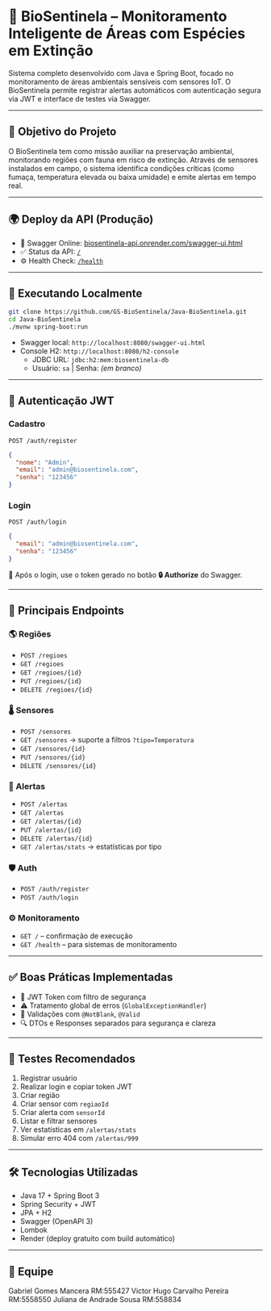 
# 🌿 BioSentinela – Monitoramento Inteligente de Áreas com Espécies em Extinção

Sistema completo desenvolvido com Java e Spring Boot, focado no monitoramento de áreas ambientais sensíveis com sensores IoT. O BioSentinela permite registrar alertas automáticos com autenticação segura via JWT e interface de testes via Swagger.

---

## 📌 Objetivo do Projeto

O BioSentinela tem como missão auxiliar na preservação ambiental, monitorando regiões com fauna em risco de extinção. Através de sensores instalados em campo, o sistema identifica condições críticas (como fumaça, temperatura elevada ou baixa umidade) e emite alertas em tempo real.

---

## 🌍 Deploy da API (Produção)

- 🔗 Swagger Online: [biosentinela-api.onrender.com/swagger-ui.html](https://biosentinela-api.onrender.com/swagger-ui.html)
- ✅ Status da API: [`/`](https://biosentinela-api.onrender.com/)
- ⚙️ Health Check: [`/health`](https://biosentinela-api.onrender.com/health)

---

## 🚀 Executando Localmente

```bash
git clone https://github.com/GS-BioSentinela/Java-BioSentinela.git
cd Java-BioSentinela
./mvnw spring-boot:run
```

- Swagger local: `http://localhost:8080/swagger-ui.html`
- Console H2: `http://localhost:8080/h2-console`
    - JDBC URL: `jdbc:h2:mem:biosentinela-db`
    - Usuário: `sa` | Senha: *(em branco)*

---

## 🔐 Autenticação JWT

### Cadastro

`POST /auth/register`
```json
{
  "nome": "Admin",
  "email": "admin@biosentinela.com",
  "senha": "123456"
}
```

### Login

`POST /auth/login`
```json
{
  "email": "admin@biosentinela.com",
  "senha": "123456"
}
```

📌 Após o login, use o token gerado no botão **🔒 Authorize** do Swagger.

---

## 📁 Principais Endpoints

### 🌎 Regiões

- `POST /regioes`
- `GET /regioes`
- `GET /regioes/{id}`
- `PUT /regioes/{id}`
- `DELETE /regioes/{id}`

### 🌡️ Sensores

- `POST /sensores`
- `GET /sensores` → suporte a filtros `?tipo=Temperatura`
- `GET /sensores/{id}`
- `PUT /sensores/{id}`
- `DELETE /sensores/{id}`

### 🚨 Alertas

- `POST /alertas`
- `GET /alertas`
- `GET /alertas/{id}`
- `PUT /alertas/{id}`
- `DELETE /alertas/{id}`
- `GET /alertas/stats` → estatísticas por tipo

### 🛡️ Auth

- `POST /auth/register`
- `POST /auth/login`

### ⚙️ Monitoramento

- `GET /` – confirmação de execução
- `GET /health` – para sistemas de monitoramento

---

## ✅ Boas Práticas Implementadas

- 🔐 JWT Token com filtro de segurança
- ⚠️ Tratamento global de erros (`GlobalExceptionHandler`)
- 🧾 Validações com `@NotBlank`, `@Valid`
- 🔍 DTOs e Responses separados para segurança e clareza

---

## 🧪 Testes Recomendados

1. Registrar usuário
2. Realizar login e copiar token JWT
3. Criar região
4. Criar sensor com `regiaoId`
5. Criar alerta com `sensorId`
6. Listar e filtrar sensores
7. Ver estatísticas em `/alertas/stats`
8. Simular erro 404 com `/alertas/999`

---

## 🛠️ Tecnologias Utilizadas

- Java 17 + Spring Boot 3
- Spring Security + JWT
- JPA + H2
- Swagger (OpenAPI 3)
- Lombok
- Render (deploy gratuito com build automático)

---

## 👥 Equipe

Gabriel Gomes Mancera RM:555427
Victor Hugo Carvalho Pereira RM:5558550
Juliana de Andrade Sousa RM:558834

